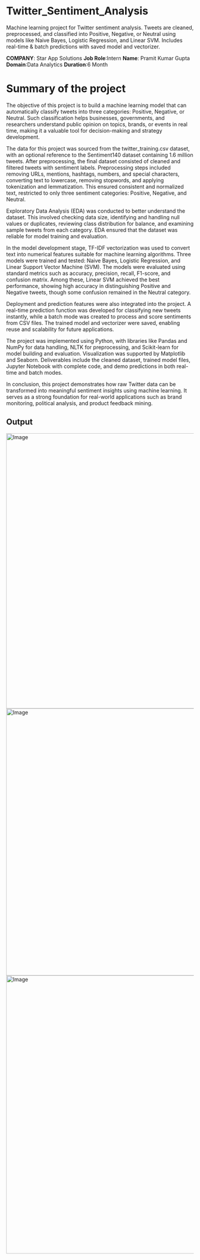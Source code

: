 # Twitter_Sentiment_Analysis
Machine learning project for Twitter sentiment analysis. Tweets are cleaned, preprocessed, and classified into Positive, Negative, or Neutral using models like Naive Bayes, Logistic Regression, and Linear SVM. Includes real-time &amp; batch predictions with saved model and vectorizer.

**COMPANY**: Star App Solutions
**Job Role**:Intern
**Name**: Pramit Kumar Gupta
**Domain**:Data Analytics
**Duration**:6 Month

# Summary of the project
The objective of this project is to build a machine learning model that can automatically classify tweets into three categories: Positive, Negative, or Neutral. Such classification helps businesses, governments, and researchers understand public opinion on topics, brands, or events in real time, making it a valuable tool for decision-making and strategy development.

The data for this project was sourced from the twitter_training.csv dataset, with an optional reference to the Sentiment140 dataset containing 1.6 million tweets. After preprocessing, the final dataset consisted of cleaned and filtered tweets with sentiment labels. Preprocessing steps included removing URLs, mentions, hashtags, numbers, and special characters, converting text to lowercase, removing stopwords, and applying tokenization and lemmatization. This ensured consistent and normalized text, restricted to only three sentiment categories: Positive, Negative, and Neutral.

Exploratory Data Analysis (EDA) was conducted to better understand the dataset. This involved checking data size, identifying and handling null values or duplicates, reviewing class distribution for balance, and examining sample tweets from each category. EDA ensured that the dataset was reliable for model training and evaluation.

In the model development stage, TF-IDF vectorization was used to convert text into numerical features suitable for machine learning algorithms. Three models were trained and tested: Naive Bayes, Logistic Regression, and Linear Support Vector Machine (SVM). The models were evaluated using standard metrics such as accuracy, precision, recall, F1-score, and confusion matrix. Among these, Linear SVM achieved the best performance, showing high accuracy in distinguishing Positive and Negative tweets, though some confusion remained in the Neutral category.

Deployment and prediction features were also integrated into the project. A real-time prediction function was developed for classifying new tweets instantly, while a batch mode was created to process and score sentiments from CSV files. The trained model and vectorizer were saved, enabling reuse and scalability for future applications.

The project was implemented using Python, with libraries like Pandas and NumPy for data handling, NLTK for preprocessing, and Scikit-learn for model building and evaluation. Visualization was supported by Matplotlib and Seaborn. Deliverables include the cleaned dataset, trained model files, Jupyter Notebook with complete code, and demo predictions in both real-time and batch modes.

In conclusion, this project demonstrates how raw Twitter data can be transformed into meaningful sentiment insights using machine learning. It serves as a strong foundation for real-world applications such as brand monitoring, political analysis, and product feedback mining.

## Output

<img width="1077" height="737" alt="Image" src="https://github.com/user-attachments/assets/a2f1621f-36f0-4e98-8fb9-c16ded7ea3a1" />

<img width="854" height="715" alt="Image" src="https://github.com/user-attachments/assets/1cd8dddf-2534-41f4-87ef-1cb51f28d636" />

<img width="1459" height="745" alt="Image" src="https://github.com/user-attachments/assets/525b4d44-00e1-4475-9a06-f65abf9f7687" />

